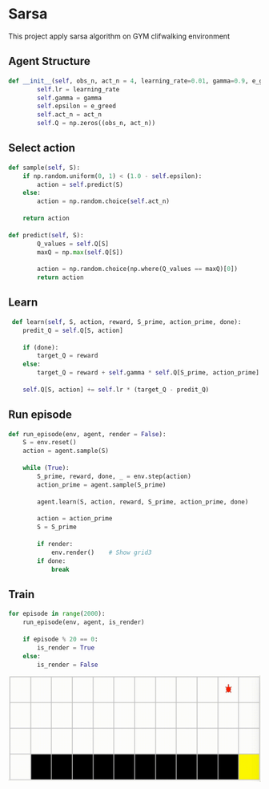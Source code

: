 # Sarsa
This project apply sarsa algorithm on GYM clifwalking environment
## Agent Structure
```python
def __init__(self, obs_n, act_n = 4, learning_rate=0.01, gamma=0.9, e_greed=0.1):
        self.lr = learning_rate
        self.gamma = gamma
        self.epsilon = e_greed
        self.act_n = act_n
        self.Q = np.zeros((obs_n, act_n))
```
## Select action
```python
def sample(self, S):
    if np.random.uniform(0, 1) < (1.0 - self.epsilon):
        action = self.predict(S)
    else:
        action = np.random.choice(self.act_n)

    return action

def predict(self, S):
        Q_values = self.Q[S]
        maxQ = np.max(self.Q[S])

        action = np.random.choice(np.where(Q_values == maxQ)[0])
        return action
```

## Learn
```python
 def learn(self, S, action, reward, S_prime, action_prime, done):
    predit_Q = self.Q[S, action]

    if (done):
        target_Q = reward
    else:
        target_Q = reward + self.gamma * self.Q[S_prime, action_prime]

    self.Q[S, action] += self.lr * (target_Q - predit_Q)
```

## Run episode
```python
def run_episode(env, agent, render = False):
    S = env.reset()
    action = agent.sample(S)

    while (True):
        S_prime, reward, done, _ = env.step(action)
        action_prime = agent.sample(S_prime)

        agent.learn(S, action, reward, S_prime, action_prime, done)

        action = action_prime
        S = S_prime

        if render:
            env.render()    # Show grid3
        if done:
            break
```

## Train
```python
for episode in range(2000):
    run_episode(env, agent, is_render)

    if episode % 20 == 0:
        is_render = True
    else:
        is_render = False
```

![alt text](https://github.com/bochendong/Maching_learning_Notes/blob/main/Reinforcement%20Learning/Sarsa/show.gif)
